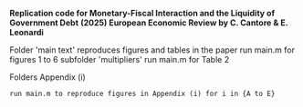 **Replication code for Monetary-Fiscal Interaction and the Liquidity of Government Debt**
**(2025) European Economic Review by C. Cantore & E. Leonardi**

Folder 'main text' reproduces figures and tables in the paper 
    run main.m for figures 1 to 6 
        subfolder 'multipliers' 
            run main.m for Table 2

Folders Appendix (i) 

    run main.m to reproduce figures in Appendix (i) for i in {A to E}



